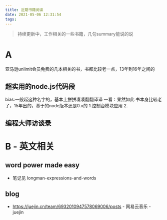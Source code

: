 ```yaml
---
title: 近期书籍阅读
date: 2021-05-06 12:31:54
tags:
---
```

> 持续更新中，工作相关的一些书籍，几句summary能说的说

# A
亚马逊unlimit会员免费的几本相关的书，书都比较老一点，13年到16年之间的

## 超实用的node.js代码段
bias:一般起这种名字的，基本上拼拼凑凑翻翻译译
一看：果然如此
书本身比较老了，15年出的，基于的node版本还是0.x的
1.控制台模块应用
2.

## 编程大师访谈录


# B - 英文相关
## word power made easy
- 笔记见 longman-expressions-and-words



## blog
- https://juejin.cn/team/6932010947578069006/posts - 网易云音乐  - juejin